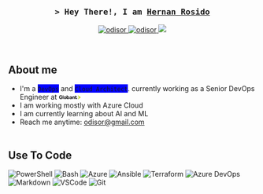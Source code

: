 <!-- Intro  -->
<h3 align="center">
        <samp>&gt; Hey There!, I am
                <b><a target="_blank" href="https://linkedin.com/in/hernanrosido">Hernan Rosido</a></b>
        </samp>
</h3>

<p align="center">
 <a href="https://www.odisor.tech" target="blank">
  <img src="https://img.shields.io/badge/Website-DC143C?style=for-the-badge&logo=medium&logoColor=white" alt="odisor" />
 </a>
 <a href="https://linkedin.com/in/hernanrosido" target="_blank">
  <img src="https://img.shields.io/badge/LinkedIn-0077B5?style=for-the-badge&logo=linkedin&logoColor=white" alt="odisor"/>
 </a>
 <!--a href="https://dev.to/odisor" target="_blank">
  <img src="https://img.shields.io/badge/dev.to-0A0A0A?style=for-the-badge&logo=dev.to&logoColor=white" alt="odisor" />
 </a-->
 <a href="https://twitter.com/odisor" target="_blank">
  <img src="https://img.shields.io/badge/Twitter-1DA1F2?style=for-the-badge&logo=twitter&logoColor=white" />
 </a>
 <!--a href="https://youtube.com/channel/UCtfN-qWwLskhz2Y_dzxC69Q" target="_blank">
  <img src="https://img.shields.io/badge/YouTube-FF0000?&style=for-the-badge&logo=YouTube&logoColor=white" alt="odisor"  />
  </a--> 
</p>
<br />



## About me
 - I'm a <span style="background-color: blue;">`DevOps`</span> and <span style="background-color: blue;">`Cloud Architect`</span>.
 currently working as a Senior DevOps Engineer at <img src="globant-logo-dark.svg" alt="Alt text" style="width:11%; height:auto;"> 
 - I am working mostly with Azure Cloud
 - I am currently learning about AI and ML
 - Reach me anytime: odisor@gmail.com<br/><br/>



## Use To Code
![PowerShell](https://img.shields.io/badge/PowerShell-1A1A1A?style=for-the-badge&logo=PowerShell&logoColor=white)
![Bash](https://img.shields.io/badge/Bash-4EAA25?style=for-the-badge&logo=GNU%20Bash&logoColor=white)
![Azure](https://img.shields.io/badge/ARM%20Templates-0089D6?style=for-the-badge&logo=Microsoft%20Azure&logoColor=white)
![Ansible](https://img.shields.io/badge/Ansible-FF0000?style=for-the-badge&logo=Ansible&logoColor=white)
![Terraform](https://img.shields.io/badge/Terraform-623CE4?style=for-the-badge&logo=Terraform&logoColor=white)
![Azure DevOps](https://img.shields.io/badge/Azure%20Pipelines-2560E0?style=for-the-badge&logo=Azure%20Pipelines&logoColor=white)
![Markdown](https://img.shields.io/badge/Markdown-000000?style=for-the-badge&logo=markdown&logoColor=white)
![VSCode](https://img.shields.io/badge/Visual_Studio-0078d7?style=for-the-badge&logo=visual%20studio&logoColor=white)
![Git](https://img.shields.io/badge/Git-F05032?style=for-the-badge&logo=git&logoColor=white)



